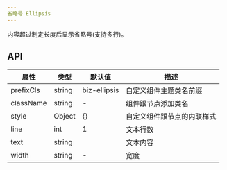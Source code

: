 ```yaml
---
省略号 Ellipsis
---
```


内容超过制定长度后显示省略号(支持多行)。

## API

| 属性      | 类型    | 默认值       | 描述         |
|----------|---------|------------|--------------|
|prefixCls |string   |biz-ellipsis  | 自定义组件主题类名前缀|
|className | string  |-           |组件跟节点添加类名|
|style|Object|{}|自定义组件跟节点的内联样式|
|line|int|1|文本行数|
|text|string||文本内容|
|width|string|-|宽度|
